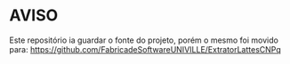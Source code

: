 AVISO
=====

Este repositório ia guardar o fonte do projeto, porém o mesmo foi movido para: <https://github.com/FabricadeSoftwareUNIVILLE/ExtratorLattesCNPq>

